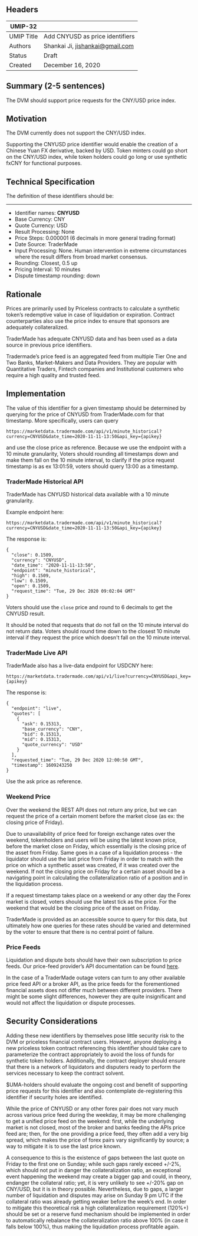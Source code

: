 ## Headers
| UMIP-32     |                                                                                                                                          |
|------------|------------------------------------------------------------------------------------------------------------------------------------------|
| UMIP Title | Add CNYUSD as price identifiers              |
| Authors    | Shankai Ji, jishankai@gmail.com |
| Status     | Draft                                                                                                                                  |
| Created    | December 16, 2020                                                                                                                           |

## Summary (2-5 sentences)
The DVM should support price requests for the CNY/USD price index. 


## Motivation
The DVM currently does not support the CNY/USD index.

Supporting the CNYUSD price identifier would enable the creation of a Chinese Yuan FX derivative, backed by USD. Token minters could go short on the CNY/USD index, while token holders could go long or use synthetic fxCNY for functional purposes.

## Technical Specification
The definition of these identifiers should be:

-----------------------------------------
- Identifier names: **CNYUSD**
- Base Currency: CNY
- Quote Currency: USD
- Result Processing: None
- Price Steps: 0.000001 (6 decimals in more general trading format)
- Date Source: TraderMade
- Input Processing: None. Human intervention in extreme circumstances where the result differs from broad market consensus.
- Rounding: Closest, 0.5 up
- Pricing Interval: 10 minutes
- Dispute timestamp rounding: down


## Rationale
Prices are primarily used by Priceless contracts to calculate a synthetic token’s redemptive value in case of liquidation or expiration. Contract counterparties also use the price index to ensure that sponsors are adequately collateralized. 

TraderMade has adequate CNYUSD data and has been used as a data source in previous price identifiers.

Tradermade’s price feed is an aggregated feed from multiple Tier One and Two Banks, Market-Makers and Data Providers. They are popular with Quantitative Traders, Fintech companies and Institutional customers who require a high quality and trusted feed.


## Implementation
The value of this identifier for a given timestamp should be determined by querying for the price of CNYUSD from TraderMade.com for that timestamp. More specifically, users can query 
```
https://marketdata.tradermade.com/api/v1/minute_historical?currency=CNYUSD&date_time=2020-11-11-13:50&api_key={apikey}
```
and use the close price as reference. Because we use the endpoint with a 10 minute granularity, Voters should rounding all timestamps down and make them fall on the 10 minute interval, to clarify if the price request timestamp is as ex 13:01:59, voters should query 13:00 as a timestamp.

### TraderMade Historical API
TraderMade has CNYUSD historical data available with a 10 minute granularity. 

Example endpoint here: 
```
https://marketdata.tradermade.com/api/v1/minute_historical?currency=CNYUSD&date_time=2020-11-11-13:50&api_key={apikey}
```

The response is:
```
{
  "close": 0.1509, 
  "currency": "CNYUSD", 
  "date_time": "2020-11-11-13:50", 
  "endpoint": "minute_historical", 
  "high": 0.1509, 
  "low": 0.1509, 
  "open": 0.1509, 
  "request_time": "Tue, 29 Dec 2020 09:02:04 GMT"
}
```
Voters should use the `close` price and round to 6 decimals to get the CNYUSD result.

It should be noted that requests that do not fall on the 10 minute interval do not return data. Voters should round time down to the closest 10 minute interval if they request the price which doesn't fall on the 10 minute interval.

### TraderMade Live API

TraderMade also has a live-data endpoint for USDCNY here:
```
https://marketdata.tradermade.com/api/v1/live?currency=CNYUSD&api_key={apikey}
```

The response is:
```
{
  "endpoint": "live", 
  "quotes": [
    {
      "ask": 0.15313, 
      "base_currency": "CNY", 
      "bid": 0.15313, 
      "mid": 0.15313, 
      "quote_currency": "USD"
    }
  ], 
  "requested_time": "Tue, 29 Dec 2020 12:00:50 GMT", 
  "timestamp": 1609243250
}
```
Use the ask price as reference.

### Weekend Price
Over the weekend the REST API does not return any price, but we can request the price of a certain moment before the market close (as ex: the closing price of Friday).

Due to unavailability of price feed for foreign exchange rates over the weekend, tokenholders and users will be using the latest known price, before the market close on Friday, which essentially is the closing price of the asset from Friday. Same goes in a case of a liquidation process - the liquidator should use the last price from Friday in order to match with the price on which a synthetic asset was created, if it was created over the weekend. If not the closing price on Friday for a certain asset should be a navigating point in calculating the collateralization ratio of a position and in the liquidation process.

If a request timestamp takes place on a weekend or any other day the Forex market is closed, voters should use the latest tick as the price. For the weekend that would be the closing price of the asset on Friday.

TraderMade is provided as an accessible source to query for this data, but ultimately how one queries for these rates should be varied and determined by the voter to ensure that there is no central point of failure.

### Price Feeds
Liquidation and dispute bots should have their own subscription to price feeds. Our price-feed provider’s API documentation can be found [here](https://marketdata.tradermade.com/documentation).

In the case of a TraderMade outage voters can turn to any other available price feed API or a broker API, as the price feeds for the forementioned financial assets does not differ much between different providers. There might be some slight differences, however they are quite insignificant and would not affect the liquidation or dispute processes. 


## Security Considerations
Adding these new identifiers by themselves pose little security risk to the DVM or priceless financial contract users. However, anyone deploying a new priceless token contract referencing this identifier should take care to parameterize the contract appropriately to avoid the loss of funds for synthetic token holders. Additionally, the contract deployer should ensure that there is a network of liquidators and disputers ready to perform the services necessary to keep the contract solvent.

 $UMA-holders should evaluate the ongoing cost and benefit of supporting price requests for this identifier and also contemplate de-registering this identifier if security holes are identified.
 
 While the price of CNYUSD or any other forex pair does not vary much across various price feed during the weekday, it may be more challenging to get a unified price feed on the weekend: first, while the underlying market is not closed, most of the broker and banks feeding the APIs price feed are; then, for the one providing a price feed, they often add a very big spread, which makes the price of forex pairs vary significantly by source; a way to mitigate it is to use the last price known.

A consequence to this is the existence of gaps between the last quote on Friday to the first one on Sunday; while such gaps rarely exceed +/-2%, which should not put in danger the collateralization ratio, an exceptional event happening the weekend may create a bigger gap and could, in theory, endanger the collateral ratio; yet, it is very unlikely to see +/-20% gap on CNY/USD, but it is in theory possible. Nevertheless, due to gaps, a larger number of liquidation and disputes may arise on Sunday 9 pm UTC if the collateral ratio was already getting weaker before the week’s end. In order to mitigate this theoretical risk a high collateralization requirement (120%+) should be set or a reserve fund mechanism should be implemented in order to automatically rebalance the collateralization ratio above 100% (in case it falls below 100%), thus making the liquidation process profitable again.
